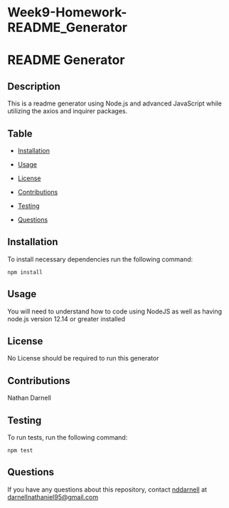# Week9-Homework-README_Generator

# README Generator


## Description

This is a readme generator using Node.js and advanced JavaScript while utilizing the axios and inquirer packages.

## Table

* [Installation](#installation)

* [Usage](#usage)

* [License](#license)

* [Contributions](#contributions)

* [Testing](#testing)

* [Questions](#questions)

## Installation

To install necessary dependencies run the following command:

```
npm install
```

## Usage

You will need to understand how to code using NodeJS as well as having node.js version 12.14 or greater installed

## License

No License should be required to run this generator

## Contributions

Nathan Darnell

## Testing

To run tests, run the following command:

```
npm test
```

## Questions

If you have any questions about this repository, contact [nddarnell](https://github.com/nddarnell) at darnellnathaniel95@gmail.com